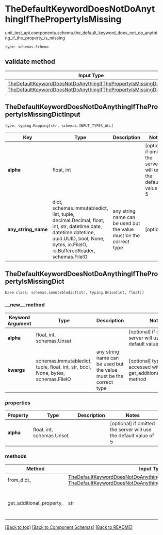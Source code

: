 # TheDefaultKeywordDoesNotDoAnythingIfThePropertyIsMissing
unit_test_api.components.schema.the_default_keyword_does_not_do_anything_if_the_property_is_missing
```
type: schemas.Schema
```

## validate method
Input Type | Return Type | Notes
------------ | ------------- | -------------
[TheDefaultKeywordDoesNotDoAnythingIfThePropertyIsMissingDictInput](#thedefaultkeyworddoesnotdoanythingifthepropertyismissingdictinput), [TheDefaultKeywordDoesNotDoAnythingIfThePropertyIsMissingDict](#thedefaultkeyworddoesnotdoanythingifthepropertyismissingdict) | [TheDefaultKeywordDoesNotDoAnythingIfThePropertyIsMissingDict](#thedefaultkeyworddoesnotdoanythingifthepropertyismissingdict) |

## TheDefaultKeywordDoesNotDoAnythingIfThePropertyIsMissingDictInput
```
type: typing.Mapping[str, schemas.INPUT_TYPES_ALL]
```
Key | Type |  Description | Notes
------------ | ------------- | ------------- | -------------
**alpha** | float, int |  | [optional] if omitted the server will use the default value of 5
**any_string_name** | dict, schemas.immutabledict, list, tuple, decimal.Decimal, float, int, str, datetime.date, datetime.datetime, uuid.UUID, bool, None, bytes, io.FileIO, io.BufferedReader, schemas.FileIO | any string name can be used but the value must be the correct type | [optional]

## TheDefaultKeywordDoesNotDoAnythingIfThePropertyIsMissingDict
```
base class: schemas.immutabledict[str, typing.Union[int, float]]

```
### &lowbar;&lowbar;new&lowbar;&lowbar; method
Keyword Argument | Type | Description | Notes
---------------- | ---- | ----------- | -----
**alpha** | float, int, schemas.Unset |  | [optional] if omitted the server will use the default value of 5
**kwargs** | schemas.immutabledict, tuple, float, int, str, bool, None, bytes, schemas.FileIO | any string name can be used but the value must be the correct type | [optional] typed value is accessed with the get_additional_property_ method

### properties
Property | Type | Description | Notes
-------- | ---- | ----------- | -----
**alpha** | float, int, schemas.Unset |  | [optional] if omitted the server will use the default value of 5

### methods
Method | Input Type | Return Type | Notes
------ | ---------- | ----------- | ------
from_dict_ | [TheDefaultKeywordDoesNotDoAnythingIfThePropertyIsMissingDictInput](#thedefaultkeyworddoesnotdoanythingifthepropertyismissingdictinput), [TheDefaultKeywordDoesNotDoAnythingIfThePropertyIsMissingDict](#thedefaultkeyworddoesnotdoanythingifthepropertyismissingdict) | [TheDefaultKeywordDoesNotDoAnythingIfThePropertyIsMissingDict](#thedefaultkeyworddoesnotdoanythingifthepropertyismissingdict) | a constructor
get_additional_property_ | str | schemas.immutabledict, tuple, float, int, str, bool, None, bytes, schemas.FileIO, schemas.Unset }} | provides type safety for additional properties

[[Back to top]](#top) [[Back to Component Schemas]](../../../README.md#Component-Schemas) [[Back to README]](../../../README.md)
